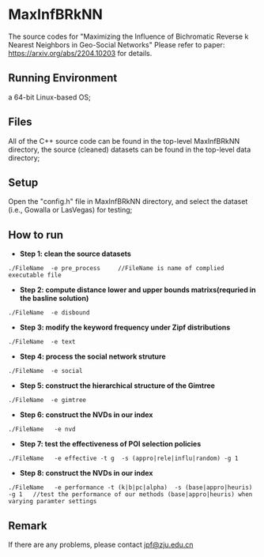 # MaxInfBRkNN
The source codes for "Maximizing the Influence of Bichromatic Reverse k Nearest Neighbors in Geo-Social Networks" 
Please refer to paper: https://arxiv.org/abs/2204.10203 for details.

## Running Environment
a 64-bit Linux-based OS;

## Files 
All of the C++ source code can be found in the top-level MaxInfBRkNN directory, the source (cleaned) datasets can be found in the top-level data directory;

## Setup
Open the "config.h" file in MaxInfBRkNN directory, and select the dataset (i.e., Gowalla or LasVegas) for testing;

## How to run 
- **Step 1: clean the source datasets**      
```shell
./FileName  -e pre_process     //FileName is name of complied executable file
```
- **Step 2: compute distance lower and upper bounds matrixs(requried in the basline solution)** 
```shell     
./FileName  -e disbound       
```
- **Step 3: modify the keyword frequency under Zipf distributions**
```shell      
./FileName  -e text           
```
- **Step 4: process the social network struture**      
```shell 
./FileName  -e social          
``` 
- **Step 5: construct the hierarchical structure of the Gimtree**      
```shell 
./FileName  -e gimtree         
``` 
- **Step 6: construct the NVDs in our index**   
```shell 
./FileName   -e nvd         
```

- **Step 7: test the effectiveness of POI selection policies**   
```shell 
./FileName   -e effective -t g  -s (appro|rele|influ|random) -g 1      
```
- **Step 8: construct the NVDs in our index**   
```shell 
./FileName   -e performance -t (k|b|pc|alpha)  -s (base|appro|heuris) -g 1   //test the performance of our methods (base|appro|heuris) when varying paramter settings   
```

## Remark
If there are any problems, please contact jpf@zju.edu.cn
